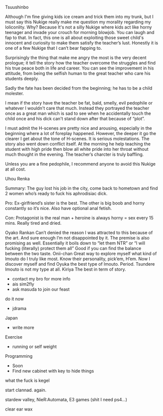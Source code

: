 Tsuushinbo

Although I'm fine giving kids ice cream and trick them into my trunk, but I must say this Nukige really make me question my morality regarding my loliconlity. Why? Because It's not a silly Nukige where kids act like horny teenager and invade your crouch for morning blowjob. You can laugh and fap to that. In fact, this one is all about exploiting those sweet child's innocent and curiosity to make them satisfy the teacher’s lust. Honestly it is one of a few Nukige that I can’t bear fapping to.

Surprisingly the thing that make me angry the most is the very decent prologue; it tell the story how the teacher overcome the struggles and find his true peace both in life and career. You can see the improvement in his attitude, from being the selfish human to the great teacher who care his students deeply. 

Sadly the fate has been decided from the beginning; he has to be a child molester. 

I mean if the story have the teacher be fat, bald, smelly, evil pedophile or whatever I wouldn't care that much. Instead they portrayed the teacher once as a great man which is sad to see when he accidentally touch the child once and his dick can't stand down after that because of “plot”. 

I must admit the H-scenes are pretty nice and arousing, especially in the beginning where a lot of foreplay happened. However, the deeper it go the clearer I get about the tone of H-scenes. It is serious molestations. The story also went down conflict itself. At the morning he help teaching the student with high pride then blow all white pride into her throat without much thought in the evening. The teacher’s charcter is truly baffling.

Unless you are a fine pedophile, I recommend anyone to avoid this Nukige at all cost.

Uhou Renka

Summary: The guy lost his job in the city, come back to hometown and find 2 women who’s ready to fuck his aphrodisiac dick.

Pro: Ex-girlfriend’s sister is the best. The other is big boob and horny constantly so it’s nice. Also have optional anal fetish.

Con: Protagonist is the real man + heroine is always horny = sex every 15 mins. Really tired and dried.

Oyako Rankan
Can’t denied the reason I was attracted to this because of the art. And sure enough I’m not disappointed by it. The premise is also promising as well.
Essentially it boils down to “let them NTR” or “I will fucking (literally) protect them all” Good if you can find the balance between the two taste.
Onii-chan
Great way to explore myself what kind of Imouto do I truly like most. Know their personality, pick’em, H’em. Now I discover myself and find Oyuka the best type of Imouto. Period. Tsundere Imouto is not my type at all.
Kiriya
The best in term of story. 


- contact my bro for more info
- ais sim2fly
- ask masuda to join our feast

do it now
- jdrama

Japan
- write more

Exercise
- running or self weight

Programming
- Soon
- Find new cabinet with key to hide things

what the fuck is kegel

start clannad. again.

stardew valley, 
NieR:Automata,
E3 games (shit I need ps4...)

clear ear wax
